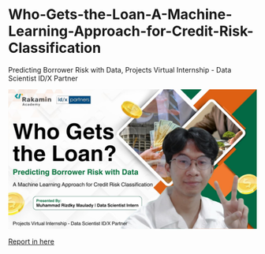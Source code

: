 # Who-Gets-the-Loan-A-Machine-Learning-Approach-for-Credit-Risk-Classification
Predicting Borrower Risk with Data, Projects Virtual Internship - Data Scientist ID/X Partner

![alt text](https://github.com/rizdkymaul/Who-Gets-the-Loan-A-Machine-Learning-Approach-for-Credit-Risk-Classification/blob/main/PBI%20-%20IDX%20PARTNER.jpg)

[Report in here](https://www.linkedin.com/posts/mrizdkymaulady_rakamin-x-idx-partner-pbi-final-task-portfolio-activity-7318463658332733440-IMuM?utm_source=share&utm_medium=member_desktop&rcm=ACoAAD0MxrEBqOp4JBwIZfTRGFJ1LlbPVPhJ16I)
